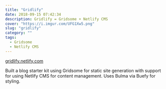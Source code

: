 ```yaml
---
title: "Gridlify"
date: 2018-09-15 07:42:34
description: Gridlify = Gridsome + Netlify CMS
cover: "https://i.imgur.com/UFG1Xw5.png"
slug: "gridlify"
category: ""
tags:
  - Gridsome
  - Netlify CMS
---
```


[gridlify.netlify.com](https://gridlify.netlify.com)

Built a blog starter kit using Gridsome for static site generation with support for using Netlify CMS for content management.
Uses Bulma via Buefy for styling.